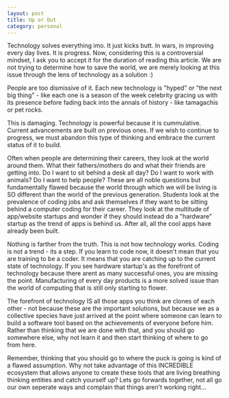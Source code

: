 ```yaml
---
layout: post
title: Up or Out
category: personal
---
```


Technology solves everything imo. It just kicks butt. In wars, in improving every day lives. It is progress. Now, considering this is a controversial mindset, I ask you to accept it for the duration of reading this article. We are not trying to determine how to save the world, we are merely looking at this issue through the lens of technology as a solution :)

People are too dismissive of it. Each new technology is "hyped" or "the next big thing" - like each one is a season of the week celebrity gracing us with its presence before fading back into the annals of history - like tamagachis or pet rocks. 

This is damaging. Technology is powerful because it is cummulative. Current advancements are built on previous ones. If we wish to continue to progress, we must abandon this type of thinking and embrace the current status of it to build. 

Often when people are determining their careers, they look at the world around them. What their fathers/mothers do and what their friends are getting into. Do I want to sit behind a desk all day? Do I want to work with animals? Do I want to help people? These are all noble questions but fundamentally flawed because the world through which we will be living is SO different than the world of the previous generation. Students look at the prevalence of coding jobs and ask themselves if they want to be sitting behind a computer coding for their career. They look at the multitude of app/website startups and wonder if they should instead do a "hardware" startup as the trend of apps is behind us. After all, all the cool apps have already been built. 

Nothing is farther from the truth. This is not how technology works. Coding is not a trend - its a step. If you learn to code now, it doesn't mean that you are training to be a coder. It means that you are catching up to the current state of technology. If you see hardware startup's as the forefront of technology because there arent as many successful ones, you are missing the point. Manufacturing of every day products is a more solved issue than the world of computing that is still only starting to flower. 

The forefront of technology IS all those apps you think are clones of each other - not because these are the important solutions, but because we as a collective species have just arrived at the point where someone can learn to build a software tool based on the achievements of everyone before him. Rather than thinking that we are done with that, and you should go somewhere else, why not learn it and then start thinking of where to go from here. 

Remember, thinking that you should go to where the puck is going is kind of a flawed assumption. Why not take advantage of this INCREDIBLE ecosystem that allows anyone to create these tools that are living breathing thinking entities and catch yourself up? Lets go forwards together, not all go our own seperate ways and complain that things aren't working right...


